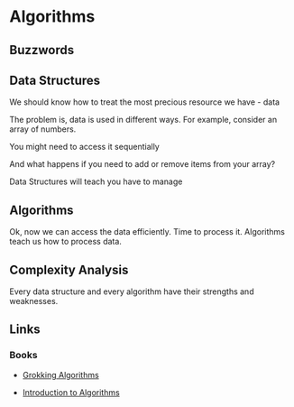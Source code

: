 # Algorithms

## Buzzwords

<Buzzword text="Complexity Analysis"/>
<Buzzword text="Linked List"/>
<Buzzword text="Queue" search_postfix="Data Structure"/>
<Buzzword text="Priority Queue"/>
<Buzzword text="Stack" search_postfix="Data Structure"/>
<Buzzword text="Heap" search_postfix="Data Structure"/>
<Buzzword text="Binary Search Tree"/>
<Buzzword text="AVL Tree"/>
<Buzzword text="B-Tree"/>
<Buzzword text="Hash Table"/>
<Buzzword text="Quicksort"/>
<Buzzword text="Merge Sort"/>
<Buzzword text="Depth First Search"/>
<Buzzword text="Bredth First Search"/>
<Buzzword text="Dijkstra's Algorithm"/>
<Buzzword text="Greedy Algorithms"/>
<Buzzword text="Dynamic Programming"/>

## Data Structures

We should know how to treat the most precious resource we have - data

The problem is, data is used in different ways. For example, consider an array of numbers.

You might need to access it sequentially

And what happens if you need to add or remove items from your array?

Data Structures will teach you have to manage

## Algorithms

Ok, now we can access the data efficiently. Time to process it. Algorithms teach us how to process data.

## Complexity Analysis

Every data structure and every algorithm have their strengths and weaknesses.

## Links

### Books
- [Grokking Algorithms](https://www.goodreads.com/book/show/22847284-grokking-algorithms-an-illustrated-guide-for-programmers-and-other-curio)

- [Introduction to Algorithms](https://www.goodreads.com/book/show/108986.Introduction_to_Algorithms)